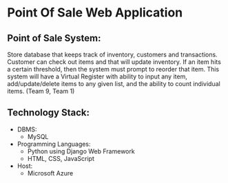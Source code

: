 # Point Of Sale Web Application

## Point of Sale System: 

Store database that keeps track of inventory, customers and transactions. Customer can check out items and that will
update inventory. If an item hits a certain threshold, then the system must
prompt to reorder that item. This system will have a Virtual Register with
ability to input any item, add/update/delete items to any given list, and the
ability to count individual items. (Team 9, Team 1)


## Technology Stack:
  - DBMS:
    - MySQL
  - Programming Languages:
    - Python using Django Web Framework
    - HTML, CSS, JavaScript
  - Host:
    - Microsoft Azure
